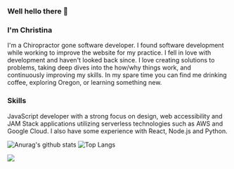 ### Well hello there 👋

### I'm Christina

I'm a Chiropractor gone software developer. I found software development while working to improve the website for my practice. I fell in love with development and haven't looked back since. I love creating solutions to problems, taking deep dives into the how/why things work, and continuously improving my skills. In my spare time you can find me drinking coffee, exploring Oregon, or learning something new.

### Skills
JavaScript developer with a strong focus on design, web accessibility and JAM Stack applications utilizing serverless technologies such as AWS and Google Cloud. I also have some experience with React, Node.js and Python. 

![Anurag's github stats](https://github-readme-stats.vercel.app/api?username=ChristinaJackson&layout=compact&show_icons=true&theme=tokyonight&hide=stars,contribs)
![Top Langs](https://github-readme-stats.vercel.app/api/top-langs/?username=ChristinaJackson&layout=compact&show_icons=true&theme=tokyonight)

![](https://komarev.com/ghpvc/?username=ChristinaJackson&color=blueviolet)

<!--
**ChristinaJackson/ChristinaJackson** is a ✨ _special_ ✨ repository because its `README.md` (this file) appears on your GitHub profile.

Here are some ideas to get you started:

- 🔭 I’m currently working on ...
- 🌱 I’m currently learning ...
- 👯 I’m looking to collaborate on ...
- 🤔 I’m looking for help with ...
- 💬 Ask me about ...
- 📫 How to reach me: ...
- 😄 Pronouns: ...
- ⚡ Fun fact: ...
-->
